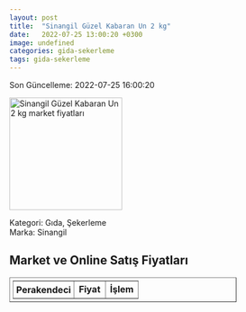 ```yaml
---
layout: post
title:  "Sinangil Güzel Kabaran Un 2 kg"
date:   2022-07-25 13:00:20 +0300
image: undefined
categories: gida-sekerleme
tags: gida-sekerleme
---
```


Son Güncelleme: 2022-07-25 16:00:20

<img src="undefined" width="200" alt="Sinangil Güzel Kabaran Un 2 kg market fiyatları" />

Kategori: Gıda, Şekerleme
<br />
Marka: Sinangil

<h2>Market ve Online Satış Fiyatları</h2>

<table border="1" style="padding: 5px;width:80%;">
  <tr>
    <td style="padding: 5px;"><strong>Perakendeci</strong></td>
    <td><strong>Fiyat</strong></td>
    <td><strong>İşlem</strong></td>
  </tr>
  
</table>
